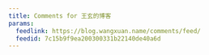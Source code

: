 ```yaml
---
title: Comments for 王玄的博客
params:
  feedlink: https://blog.wangxuan.name/comments/feed/
  feedid: 7c15b9f9ea200300331b22140de40a6d
---
```

